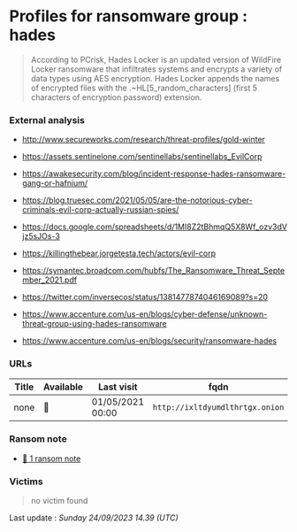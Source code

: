 # Profiles for ransomware group : **hades**


> According to PCrisk, Hades Locker is an updated version of WildFire Locker ransomware that infiltrates systems and encrypts a variety of data types using AES encryption. Hades Locker appends the names of encrypted files with the .~HL[5_random_characters] (first 5 characters of encryption password) extension.

### External analysis
- http://www.secureworks.com/research/threat-profiles/gold-winter

- https://assets.sentinelone.com/sentinellabs/sentinellabs_EvilCorp

- https://awakesecurity.com/blog/incident-response-hades-ransomware-gang-or-hafnium/

- https://blog.truesec.com/2021/05/05/are-the-notorious-cyber-criminals-evil-corp-actually-russian-spies/

- https://docs.google.com/spreadsheets/d/1MI8Z2tBhmqQ5X8Wf_ozv3dVjz5sJOs-3

- https://killingthebear.jorgetesta.tech/actors/evil-corp

- https://symantec.broadcom.com/hubfs/The_Ransomware_Threat_September_2021.pdf

- https://twitter.com/inversecos/status/1381477874046169089?s=20

- https://www.accenture.com/us-en/blogs/cyber-defense/unknown-threat-group-using-hades-ransomware

- https://www.accenture.com/us-en/blogs/security/ransomware-hades

### URLs
| Title | Available | Last visit | fqdn | Screenshot 
|---|---|---|---|---|
| none | 🔴 | 01/05/2021 00:00 | `http://ixltdyumdlthrtgx.onion` | ❌ | 


### Ransom note
* [📝 1 ransom note](notes/hades)

### Victims

> no victim found




Last update : _Sunday 24/09/2023 14.39 (UTC)_
